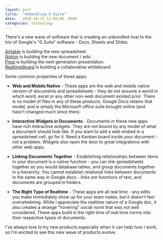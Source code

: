 ```yaml
---
layout: post
title:  "Unbundling G Suite"
date:   2018-10-15 12:00:00 -0500
categories: technology
---
```


There's a new wave of software that is creating an unbundled rival to the trio of Google's "G Suite" software - Docs, Sheets and Slides. 

[Airtable](http://www.airtable.com) is building the new spreadsheet.<br/>
[Notion](http://www.notion.so) is building the new document / wiki.<br/>
[Prezi](http://www.prezi.com) is building the next generation presentation.<br/>
[RealtimeBoard](http://www.realtimeboard.com) is building a collaborative whiteboard.<br/>

Some common properties of these apps:
- **Web and Mobile Native** - These apps are the web and mobile native version of documents and spreadsheets - they do not assume a world in which word, excel or any other non-web document existed prior. There is no model of files in any of these products. Google Docs retains that model, and is simply the Microsoft office suite brought online (and hasn't changed much since then).

- **Interactive Widgets in Documents** - Documents in these new apps have rich interactive  widgets. They are not bound by any model of what a document should look like. If you want to add a web embed in a spreadsheet cell, go for it. Need a Kanban board inside your document - not a problem. Widgets also open the door to great integrations with other web apps. 

- **Linking Documents Together** - Establishing relationships between items in your document is a native function - you can link spreadsheets together as you would database tables, and group documents together in a hierarchy. You cannot establish relational links between documents in the same way in Google docs - links are functions of text, and documents are grouped in folders.

- **The Right Type of Realtime** - These apps are all real time - any edits you make immediately show up for your team mates, but it doesn't feel overwhelming. While I appreciate the realtime nature of a Google doc, it also creates a strange "hovering" social norm that was not well considered. These apps build in the right time of real time norms into their respective types of documents.

I've always love to try new products especially when it can help how I work, so I'm excited to see this new wave of products evolve.